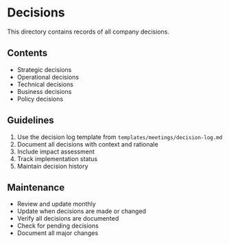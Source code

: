 # Decisions

This directory contains records of all company decisions.

## Contents
- Strategic decisions
- Operational decisions
- Technical decisions
- Business decisions
- Policy decisions

## Guidelines
1. Use the decision log template from `templates/meetings/decision-log.md`
2. Document all decisions with context and rationale
3. Include impact assessment
4. Track implementation status
5. Maintain decision history

## Maintenance
- Review and update monthly
- Update when decisions are made or changed
- Verify all decisions are documented
- Check for pending decisions
- Document all major changes 